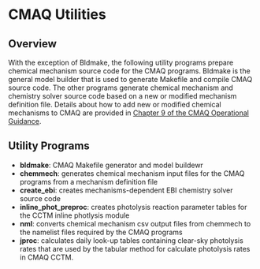 CMAQ Utilities 
========

## Overview
With the exception of Bldmake, the following utility programs prepare chemical mechanism source code for the CMAQ programs. Bldmake is the general model builder that is used to generate Makefile and compile CMAQ source code.  The other programs generate chemical mechanism and chemistry solver source code based on a new or modified mechanism definition file. Details about how to add new or modified chemical mechanisms to CMAQ are provided in [Chapter 9 of the CMAQ Operational Guidance](../DOCS/User_Manual/CMAQ_OGD_ch09_grid_defn.md).

## Utility Programs

* **bldmake**: CMAQ Makefile generator and model buildewr
* **chemmech**: generates chemical mechanism input files for the CMAQ programs from a mechanism definition file
* **create_ebi**: creates mechanisms-dependent EBI chemistry solver source code 
* **inline_phot_preproc**: creates photolysis reaction parameter tables for the CCTM inline photlysis module
* **nml**: converts chemical mechanism csv output files from chemmech to the namelist files required by the CMAQ programs
* **jproc**: calculates daily look-up tables containing clear-sky photolysis rates that are used by the tabular method for calculate photolysis rates in CMAQ CCTM.
